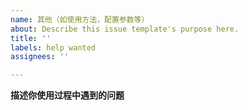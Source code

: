 ```yaml
---
name: 其他（如使用方法，配置参数等）
about: Describe this issue template's purpose here.
title: ''
labels: help wanted
assignees: ''

---
```


**描述你使用过程中遇到的问题**
